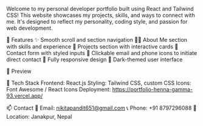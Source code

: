 Welcome to my personal developer portfolio built using React and Tailwind CSS! This website showcases my projects, skills, and ways to connect with me. It's designed to reflect my personality, coding style, and passion for web development.

🚀 Features
✨ Smooth scroll and section navigation
🧑‍💻 About Me section with skills and experience
📁 Projects section with interactive cards
💬 Contact form with styled inputs
📍 Clickable email and phone icons to initiate direct contact
🎨 Fully responsive design
🌙 Dark-themed user interface

📸 Preview


🔧 Tech Stack
Frontend: React.js
Styling: Tailwind CSS, custom CSS
Icons: Font Awesome / React Icons
Deployment: https://portfolio-henna-gamma-93.vercel.app/

📫 Contact
📧 Email: nikitapandit651@gmail.com
📞 Phone: +91 8797296088
📍 Location: Janakpur, Nepal
